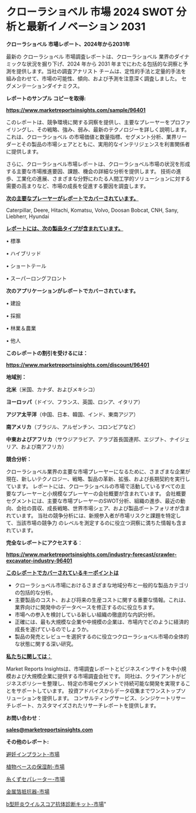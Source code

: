 # クローラショベル 市場 2024 SWOT 分析と最新イノベーション 2031

<strong>クローラショベル 市場レポート、2024年から2031年</strong>

最新の クローラショベル 市場調査レポートは、クローラショベル 業界のダイナミックな状況を掘り下げ、2024 年から 2031 年までにわたる包括的な洞察と予測を提供します。当社の調査アナリスト チームは、定性的手法と定量的手法を組み合わせて、市場の可能性、傾向、および予測を注意深く調査しました。 セグメンテーションダイナミクス。



<strong>レポートのサンプル コピーを取得:</strong> <a href=https://www.marketreportsinsights.com/sample/96401>

<strong><u>https://www.marketreportsinsights.com/sample/96401</u></strong></a>

このレポートは、競争環境に関する洞察を提供し、主要なプレーヤーをプロファイリングし、その戦略、強み、弱み、最新のテクノロジーを詳しく説明します。 これは、クローラショベル の市場価値と数量指標、セグメント分析、業界リーダーとその製品の市場シェアとともに、実用的なインテリジェンスを利害関係者に提供します。

さらに、クローラショベル市場レポートは、クローラショベル市場の状況を形成する主要な市場推進要因、課題、機会の詳細な分析を提供します。 技術の進歩、工業化の進展、さまざまな分野にわたる人間工学的ソリューションに対する需要の高まりなど、市場の成長を促進する要因を調査します。



<strong><u>次の主要なプレーヤーがレポートでカバーされています。</u></strong>

Caterpillar, Deere, Hitachi, Komatsu, Volvo, Doosan Bobcat, CNH, Sany, Liebherr, Hyundai



<strong><u><b>レポートには、次の製品タイプが含まれています。</b></u></strong>

• 標準

• ハイブリッド

• ショートテール

• スーパーロングフロント



<strong><b>次のアプリケーションがレポートでカバーされています。</b></strong>

• 建設

• 採掘

• 林業＆農業

• 他人



<strong><b>このレポートの割引を受けるには：</b></strong><a href=https://www.marketreportsinsights.com/discount/96401>

<strong><u>https://www.marketreportsinsights.com/discount/96401</u></strong></a>



<strong>地域別：</strong>



<strong>北米</strong>（米国、カナダ、およびメキシコ）



<strong>ヨーロッパ</strong>（ドイツ、フランス、英国、ロシア、イタリア）



<strong>アジア太平洋</strong>（中国、日本、韓国、インド、東南アジア）



<strong>南アメリカ</strong>（ブラジル、アルゼンチン、コロンビアなど）



<strong>中東およびアフリカ</strong>（サウジアラビア、アラブ首長国連邦、エジプト、ナイジェリア、および南アフリカ）



<strong>競合分析：</strong>

クローラショベル業界の主要な市場プレーヤーになるために、さまざまな企業が現在、新しいテクノロジー、戦略、製品の革新、拡張、および長期契約を実行しています。 レポートには、クローラショベルの市場で活動しているすべての主要なプレーヤーと小規模なプレーヤーの会社概要が含まれています。 会社概要セグメントには、主要な市場プレーヤーのSWOT分析、組織の進歩、最近の動向、会社の買収、成長戦略、世界市場シェア、および製品ポートフォリオが含まれています。 当社の競争分析には、新規参入者が市場リスクと課題を特定して、当該市場の競争力 のレベルを測定するのに役立つ洞察に満ちた情報も含まれています。



<strong>完全なレポートにアクセスする</strong>：

<a href=https://www.marketreportsinsights.com/industry-forecast/crawler-excavator-industry-96401>

<strong><u>https://www.marketreportsinsights.com/industry-forecast/crawler-excavator-industry-96401</u></strong></a>



<strong><u><b>このレポートでカバーされているキーポイントは</b></u></strong>
<ul>
  <li>クローラショベル市場におけるさまざまな地域分布と一般的な製品カテゴリの包括的な分析。</li>
  <li>主要製品のコスト、および将来の生産コストに関する重要な情報。これは、業界向けに開発中のデータベースを修正するのに役立ちます。</li>
  <li>市場への参入を検討している新しい組織の徹底的な内訳分析。</li>
  <li>正確には、最も大規模な企業や中規模の企業は、市場内でどのように経済的成長を遂げているのでしょうか。</li>
  <li>製品の発売とレビューを選択するのに役立つクローラショベル市場の全体的な状態に関する深い研究。</li>
</ul>


<strong><u><b>私たちに関しては：</b></u></strong>

Market Reports Insightsは、市場調査レポートとビジネスインサイトを中小規模および大規模企業に提供する市場調査会社です。 同社は、クライアントがビジネスポリシーを整理し、特定の市場セグメントで持続可能な開発を実現することをサポートしています。 投資アドバイスからデータ収集までワンストップソリューションを提供します。 コンサルティングサービス、シンジケートリサーチレポート、カスタマイズされたリサーチレポートを提供します。



<strong><b>お問い合わせ</b></strong>：

<a href=mailto:sales@marketreportsinsights.com>

<strong><u>sales@marketreportsinsights.com</u></strong></a>



<strong>その他のレポート:</strong>

<a href=https://www.linkedin.com/pulse/避妊インプラント-市場-2023-swot-分析と最新イノベーション-2030-mtnff/>避妊インプラント-市場</a>

<a href=https://www.linkedin.com/pulse/植物ベースの保湿剤-市場-2023-最新の-cagr-および成長分析-2030-trend-titans-360-analysis-xzy5f/>植物ベースの保湿剤-市場</a>

<a href=https://www.linkedin.com/pulse/糸くずセパレーター-市場-2023-総合分析と事業成長戦略-2030-gkssf/>糸くずセパレーター-市場</a>

<a href=https://www.linkedin.com/pulse/金属箔抵抗器-市場-2023-総合分析と事業成長戦略-2030-consumer-connection-collective-360-ais5f/>金属箔抵抗器-市場</a>

<a href=https://www.linkedin.com/pulse/b型肝炎ウイルスコア抗体診断キット-市場-2023-最新の-cagr-および成長分析-2030-pr-news-hub-g4tvf/>b型肝炎ウイルスコア抗体診断キット-市場</a>"
